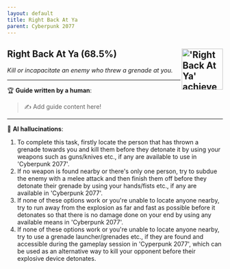```yaml
---
layout: default
title: Right Back At Ya
parent: Cyberpunk 2077
---
```


## Right Back At Ya (68.5%) <img align="right" src="https://cdn.cloudflare.steamstatic.com/steamcommunity/public/images/apps/1091500/33a8a122a08532ec727598142e6b5689ae7eed8b.jpg" alt="'Right Back At Ya' achievement icon" width="96" height="96">

_Kill or incapacitate an enemy who threw a grenade at you._

---

:trophy: **Guide written by a human**:

> :writing_hand: Add guide content here!

---

:robot: **AI hallucinations**:

1. To complete this task, firstly locate the person that has thrown a grenade towards you and kill them before they detonate it by using your weapons such as guns/knives etc., if any are available to use in 'Cyberpunk 2077'.
2. If no weapon is found nearby or there's only one person, try to subdue the enemy with a melee attack and then finish them off before they detonate their grenade by using your hands/fists etc., if any are available in 'Cyberpunk 2077'.
3. If none of these options work or you're unable to locate anyone nearby, try to run away from the explosion as far and fast as possible before it detonates so that there is no damage done on your end by using any available means in 'Cyberpunk 2077'.
4. If none of these options work or you're unable to locate anyone nearby, try to use a grenade launcher/grenades etc., if they are found and accessible during the gameplay session in 'Cyperpunk 2077', which can be used as an alternative way to kill your opponent before their explosive device detonates.
